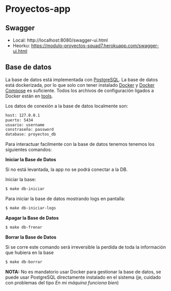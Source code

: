 # Proyectos-app

## Swagger

- Local: http://localhost:8080/swagger-ui.html
- Heorku: https://modulo-proyectos-squad7.herokuapp.com/swagger-ui.html

## Base de datos

La base de datos está implementada con [PostgreSQL](https://es.wikipedia.org/wiki/PostgreSQL). La base de datos está dockerizada, por lo que solo con tener instalado [Docker](https://docs.docker.com/engine/install/ubuntu/) y [Docker Compose](https://docs.docker.com/compose/install/) es suficiente.
Todos los archivos de configuración ligados a Docker están en [tools](tools).

Los datos de conexión a la base de datos localmente son:
```bash
host: 127.0.0.1
puerto: 5434
usuario: username
constraseña: password
database: proyectos_db
```

Para interactuar facilmente con la base de datos tenemos tenemos los siguientes comandos:

**Iniciar la Base de Datos**

Si no está levantada, la app no se podrá conectar a la DB.

Iniciar la base:

```bash
$ make db-iniciar
```

Para iniciar la base de datos mostrando logs en pantalla:
```bash
$ make db-iniciar-logs
```

**Apagar la Base de Datos**

```bash
$ make db-frenar
```

**Borrar la Base de Datos**

Si se corre este comando será irreversible la perdida de toda la información que hubiera en la base

```bash
$ make db-borrar
```

**NOTA:** No es mandatorio usar Docker para gestionar la base de datos, se puede usar PostgreSQL directamente instalado en el sistema (je, cuidado con problemas del tipo *En mi máquina funciona bien*)
